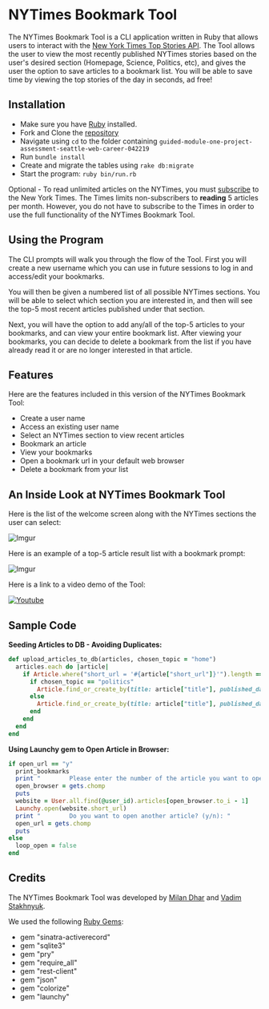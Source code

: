 # NYTimes Bookmark Tool

The NYTimes Bookmark Tool is a CLI application written in Ruby that allows users to interact with the [New York Times Top Stories API](https://developer.nytimes.com/docs/top-stories-product/1/overview). The Tool allows the user to view the most recently published NYTimes stories based on the user's desired section (Homepage, Science, Politics, etc), and gives the user the option to save articles to a bookmark list. You will be able to save time by viewing the top stories of the day in seconds, ad free!

## Installation

* Make sure you have [Ruby](https://www.ruby-lang.org/en/documentation/installation/) installed.
* Fork and Clone the [repository](https://github.com/milandhar/guided-module-one-project-assessment-seattle-web-career-042219)
* Navigate using `cd` to the folder containing `guided-module-one-project-assessment-seattle-web-career-042219`
* Run `bundle install`
* Create and migrate the tables using `rake db:migrate`
* Start the program: `ruby bin/run.rb`

Optional - To read unlimited articles on the NYTimes, you must [subscribe](https://www.nytimes.com/subscription?campaignId=6W74R&&redirect_uri=https%3A%2F%2Fwww.nytimes.com%2F) to the New York Times. The Times limits non-subscribers to **reading** 5 articles per month. However, you do not have to subscribe to the Times in order to use the full functionality of the NYTimes Bookmark Tool.

## Using the Program

The CLI prompts will walk you through the flow of the Tool. First you will create a new username which you can use in future sessions to log in and access/edit your bookmarks.

You will then be given a numbered list of all possible NYTimes sections. You will be able to select which section you are interested in, and then will see the top-5 most recent articles published under that section.

Next, you will have the option to add any/all of the top-5 articles to your bookmarks, and can view your entire bookmark list. After viewing your bookmarks, you can decide to delete a bookmark from the list if you have already read it or are no longer interested in that article.

## Features

Here are the features included in this version of the NYTimes Bookmark Tool:
* Create a user name
* Access an existing user name
* Select an NYTimes section to view recent articles
* Bookmark an article
* View your bookmarks
* Open a bookmark url in your default web browser
* Delete a bookmark from your list


## An Inside Look at NYTimes Bookmark Tool


Here is the list of the welcome screen along with the NYTimes sections the user can select:

![Imgur](https://i.imgur.com/aZSWato.png)


Here is an example of a top-5 article result list with a bookmark prompt:

![Imgur](https://i.imgur.com/3JOpySF.png)


Here is a link to a video demo of the Tool:

[![Youtube](https://img.youtube.com/vi/3lnWob63pY4/0.jpg)](https://www.youtube.com/watch?v=3lnWob63pY4)

## Sample Code

**Seeding Articles to DB - Avoiding Duplicates:**
```ruby
def upload_articles_to_db(articles, chosen_topic = "home")
  articles.each do |article|
    if Article.where("short_url = '#{article["short_url"]}'").length == 0
      if chosen_topic == "politics"
        Article.find_or_create_by(title: article["title"], published_date: article["published_date"], short_url: article["short_url"], section: article["subsection"], byline: article["byline"], abstract: article["abstract"])
      else
        Article.find_or_create_by(title: article["title"], published_date: article["published_date"], short_url: article["short_url"], section: article["section"], byline: article["byline"], abstract: article["abstract"])
      end
    end
  end
end
```


**Using Launchy gem to Open Article in Browser:**
```ruby
if open_url == "y"
  print_bookmarks
  print "        Please enter the number of the article you want to open (1-#{User.all.find(@user_id).articles.length}): "
  open_browser = gets.chomp
  puts
  website = User.all.find(@user_id).articles[open_browser.to_i - 1]
  Launchy.open(website.short_url)
  print "        Do you want to open another article? (y/n): "
  open_url = gets.chomp
  puts
else
  loop_open = false
end
```


## Credits
The NYTimes Bookmark Tool was developed by [Milan Dhar](https://github.com/milandhar) and [Vadim Stakhnyuk](https://github.com/VadimS4).

We used the following [Ruby Gems](https://rubygems.org/):
* gem "sinatra-activerecord"
* gem "sqlite3"
* gem "pry"
* gem "require_all"
* gem "rest-client"
* gem "json"
* gem "colorize"
* gem "launchy"
